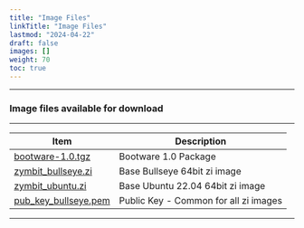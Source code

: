 ```yaml
---
title: "Image Files"
linkTitle: "Image Files" 
lastmod: "2024-04-22"
draft: false
images: []
weight: 70
toc: true
---
```


-----
### Image files available for download

-----

| Item | Description | 
|------|--------------------------|
| [bootware-1.0.tgz](https://bootware.s3.amazonaws.com/bootware-1.0.tgz) | Bootware 1.0 Package |
| [zymbit_bullseye.zi](https://bootware.s3.amazonaws.com/zymbit_bullseye.zi) | Base Bullseye 64bit zi image |
| [zymbit_ubuntu.zi](https://bootware.s3.amazonaws.com/zymbit_ubuntu.zi) | Base Ubuntu 22.04 64bit zi image |
| [pub_key_bullseye.pem](https://bootware.s3.amazonaws.com/pub_key.pem) | Public Key - Common for all zi images |

-----


